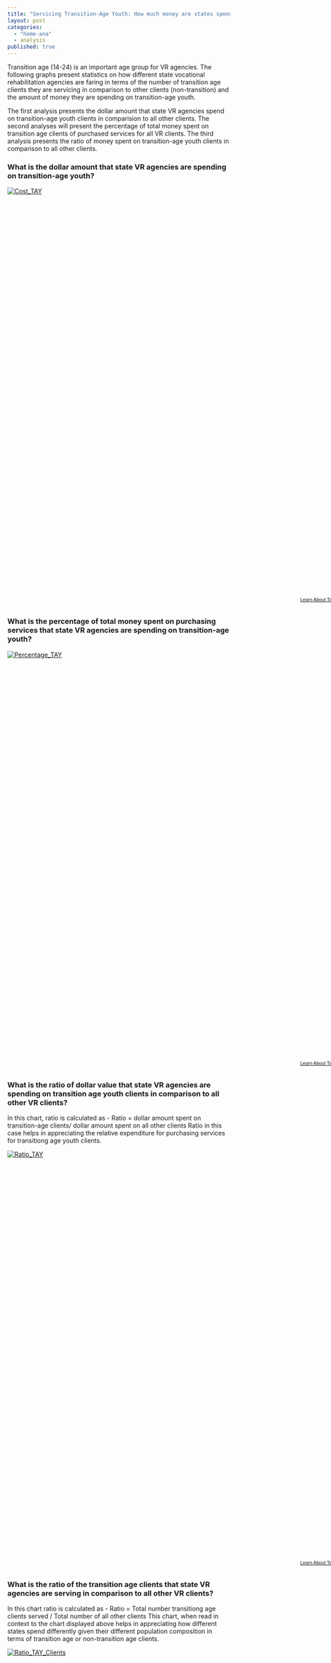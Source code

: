 ```yaml
---
title: "Servicing Transition-Age Youth: How much money are states spending?"
layout: post
categories: 
  - "home-ana"
  - analysis
published: true
---
```


Transition age (14-24) is an important age group for VR agencies. The following graphs present statistics on how different state vocational rehabilitation agencies are faring in terms of the number of transition age clients they are servicing in comparison to other clients (non-transition) and the amount of money they are spending on transition-age youth. 

The first analysis presents the dollar amount that state VR agencies spend on transition-age youth clients in comparision to all other clients. The second analyses will present the percentage of total money spent on transition age clients of purchased services for all VR clients. The third analysis presents the ratio of money spent on transition-age youth clients in comparison to all other clients. 

### What is the dollar amount that state VR agencies are spending on transition-age youth?

<script type='text/javascript' src='https://public.tableausoftware.com/javascripts/api/viz_v1.js'></script><div class='tableauPlaceholder' style='width: 768px; height: 924px;'><noscript><a href='#'><img alt='Cost_TAY ' src='https:&#47;&#47;public.tableausoftware.com&#47;static&#47;images&#47;TA&#47;TAY&#47;Cost_TAY&#47;1_rss.png' style='border: none' /></a></noscript><object class='tableauViz' width='768' height='924' style='display:none;'><param name='host_url' value='https%3A%2F%2Fpublic.tableausoftware.com%2F' /> <param name='site_root' value='' /><param name='name' value='TAY&#47;Cost_TAY' /><param name='tabs' value='no' /><param name='toolbar' value='yes' /><param name='static_image' value='https:&#47;&#47;public.tableausoftware.com&#47;static&#47;images&#47;TA&#47;TAY&#47;Cost_TAY&#47;1.png' /> <param name='animate_transition' value='yes' /><param name='display_static_image' value='yes' /><param name='display_spinner' value='yes' /><param name='display_overlay' value='yes' /><param name='display_count' value='yes' /></object></div><div style='width:768px;height:22px;padding:0px 10px 0px 0px;color:black;font:normal 8pt verdana,helvetica,arial,sans-serif;'><div style='float:right; padding-right:8px;'><a href='http://www.tableausoftware.com/public/about-tableau-products?ref=https://public.tableausoftware.com/views/TAY/Cost_TAY' target='_blank'>Learn About Tableau</a></div></div>

### What is the percentage of total money spent on purchasing services that state VR agencies are spending on transition-age youth?

<script type='text/javascript' src='https://public.tableausoftware.com/javascripts/api/viz_v1.js'></script><div class='tableauPlaceholder' style='width: 768px; height: 924px;'><noscript><a href='#'><img alt='Percentage_TAY ' src='https:&#47;&#47;public.tableausoftware.com&#47;static&#47;images&#47;TA&#47;TAY&#47;Percentage_TAY&#47;1_rss.png' style='border: none' /></a></noscript><object class='tableauViz' width='768' height='924' style='display:none;'><param name='host_url' value='https%3A%2F%2Fpublic.tableausoftware.com%2F' /> <param name='site_root' value='' /><param name='name' value='TAY&#47;Percentage_TAY' /><param name='tabs' value='no' /><param name='toolbar' value='yes' /><param name='static_image' value='https:&#47;&#47;public.tableausoftware.com&#47;static&#47;images&#47;TA&#47;TAY&#47;Percentage_TAY&#47;1.png' /> <param name='animate_transition' value='yes' /><param name='display_static_image' value='yes' /><param name='display_spinner' value='yes' /><param name='display_overlay' value='yes' /><param name='display_count' value='yes' /></object></div><div style='width:768px;height:22px;padding:0px 10px 0px 0px;color:black;font:normal 8pt verdana,helvetica,arial,sans-serif;'><div style='float:right; padding-right:8px;'><a href='http://www.tableausoftware.com/public/about-tableau-products?ref=https://public.tableausoftware.com/views/TAY/Percentage_TAY' target='_blank'>Learn About Tableau</a></div></div>

### What is the ratio of dollar value that state VR agencies are spending on transition age youth clients in comparison to all other VR clients?
In this chart, ratio is calculated as - 
Ratio = dollar amount spent on transition-age clients/ dollar amount spent on all other clients
Ratio in this case helps in appreciating the relative expenditure for purchasing services for transitiong age youth clients. 

<script type='text/javascript' src='https://public.tableausoftware.com/javascripts/api/viz_v1.js'></script><div class='tableauPlaceholder' style='width: 768px; height: 924px;'><noscript><a href='#'><img alt='Ratio_TAY ' src='https:&#47;&#47;public.tableausoftware.com&#47;static&#47;images&#47;TA&#47;TAY&#47;Ratio_TAY&#47;1_rss.png' style='border: none' /></a></noscript><object class='tableauViz' width='768' height='924' style='display:none;'><param name='host_url' value='https%3A%2F%2Fpublic.tableausoftware.com%2F' /> <param name='site_root' value='' /><param name='name' value='TAY&#47;Ratio_TAY' /><param name='tabs' value='no' /><param name='toolbar' value='yes' /><param name='static_image' value='https:&#47;&#47;public.tableausoftware.com&#47;static&#47;images&#47;TA&#47;TAY&#47;Ratio_TAY&#47;1.png' /> <param name='animate_transition' value='yes' /><param name='display_static_image' value='yes' /><param name='display_spinner' value='yes' /><param name='display_overlay' value='yes' /><param name='display_count' value='yes' /></object></div><div style='width:768px;height:22px;padding:0px 10px 0px 0px;color:black;font:normal 8pt verdana,helvetica,arial,sans-serif;'><div style='float:right; padding-right:8px;'><a href='http://www.tableausoftware.com/public/about-tableau-products?ref=https://public.tableausoftware.com/views/TAY/Ratio_TAY' target='_blank'>Learn About Tableau</a></div></div>

### What is the ratio of the transition age clients that state VR agencies are serving in comparison to all other VR clients?
In this chart ratio is calculated as - 
Ratio = Total number transitiong age clients served / Total number of all other clients
This chart, when read in context to the chart displayed above helps in appreciating how different states spend differently given their different population composition in terms of transition age or non-transition age clients.

<script type='text/javascript' src='https://public.tableausoftware.com/javascripts/api/viz_v1.js'></script><div class='tableauPlaceholder' style='width: 768px; height: 924px;'><noscript><a href='#'><img alt='Ratio_TAY_Clients ' src='https:&#47;&#47;public.tableausoftware.com&#47;static&#47;images&#47;TA&#47;TAY&#47;Ratio_TAY_Clients&#47;1_rss.png' style='border: none' /></a></noscript><object class='tableauViz' width='768' height='924' style='display:none;'><param name='host_url' value='https%3A%2F%2Fpublic.tableausoftware.com%2F' /> <param name='site_root' value='' /><param name='name' value='TAY&#47;Ratio_TAY_Clients' /><param name='tabs' value='no' /><param name='toolbar' value='yes' /><param name='static_image' value='https:&#47;&#47;public.tableausoftware.com&#47;static&#47;images&#47;TA&#47;TAY&#47;Ratio_TAY_Clients&#47;1.png' /> <param name='animate_transition' value='yes' /><param name='display_static_image' value='yes' /><param name='display_spinner' value='yes' /><param name='display_overlay' value='yes' /><param name='display_count' value='yes' /></object></div><div style='width:768px;height:22px;padding:0px 10px 0px 0px;color:black;font:normal 8pt verdana,helvetica,arial,sans-serif;'><div style='float:right; padding-right:8px;'><a href='http://www.tableausoftware.com/public/about-tableau-products?ref=https://public.tableausoftware.com/views/TAY/Ratio_TAY_Clients' target='_blank'>Learn About Tableau</a></div></div>